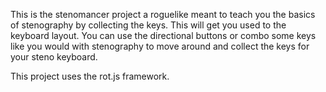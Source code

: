 This is the stenomancer project a roguelike meant to teach you the basics
of stenography by collecting the keys. This will get you used to the keyboard
layout. You can use the directional buttons or combo some keys like you would
with stenography to move around and collect the keys for your steno keyboard.

This project uses the rot.js framework.
